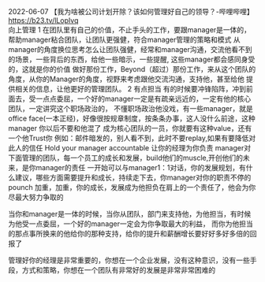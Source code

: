 

2022-06-07
【我为啥被公司计划开除？该如何管理好自己的领导？-哔哩哔哩】 https://b23.tv/lLopIvq  
向上管理
1 在团队里有自己的价值，不止手头的工作，要跟manager是一体的，帮助manager粘合团队，让团队更强健，符合manager管理的策略和模式
从manager的角度换位思考怎么让团队强健，经常和manager沟通，交流他看不到的场景，一些背后的东西，给他一些暗示，一些提醒,
这些manager都会感同身受的，这就是你的价值
做好那份工作，Beyond（超过）那份工作，来从这个团队的角度，从你的Manager的角度，视野来考虑跟他交流沟通，支持他，甚至给他
提供相关的信息，让他更好的管理团队。
2 有点担当
有的时候要冲锋陷阵，冲到前面去，受一点点委屈，一个好的manager一定是有疏亲远近的，一定有他的核心团队，一定讲究这个职场政治的，
不懂职场政治他没戏，有一些manager，就是office face(一本正经)，好像很按规章制度，按条条办事，这人没什么前途，这种manager
你以后不要和他混了
成为核心团队的一员，你就要有这种value，还有一个他Trust你
例如：邮件暗发的，别人看不到，此时不要replay,如果有要降低对此人的信任
Hold your manager accountable 让你的经理为你负责
manager对下面管理的团队，每一个员工的成长和发展，build他们的muscle,开创他们的未来，是你manager的责任
一开始可以与manager1：1对话，你的发展规划，有什么建议，哪些方面需要提升和成长，持续走下去，你manager对你的职责不停的pounch
加重，加重，你的成长，发展成为他担负在肩上的一个责任了，他会为你尽最大努力争取的

当你和manager是一体的时候，当你从团队，部门来支持他，为他担当，有时候为他受一点委屈，一个好的manager一定会为你争取最大的利益，
而你为他担当的那点事所换来的他给你的那种支持，给你的提升和薪酬增长要好好多好多倍的回报了

管理好你的经理是非常重要的，你想在一个企业发展，没有这种意识，没有一些手段，方式和策略，你想在一个团队有非常好的发展是非常非常困难的